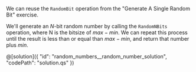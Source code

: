 We can reuse the `RandomBit` operation from the "Generate A Single Random Bit" exercise.

We'll generate an $N$-bit random number by calling the `RandomNBits` operation, where N is the bitsize of $max - min$. We can repeat this process until the result is less than or equal than $max - min$, and return that number plus $min$.

@[solution]({
    "id": "random_numbers__random_number_solution",
    "codePath": "solution.qs"
})
